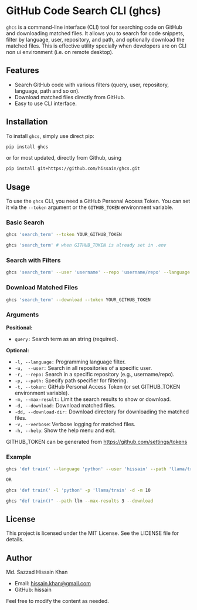 # GitHub Code Search CLI (ghcs)

`ghcs` is a command-line interface (CLI) tool for searching code on GitHub and downloading matched files. It allows you to search for code snippets, filter by language, user, repository, and path, and optionally download the matched files. This is effective utility specially when developers are on CLI non ui environment (i.e. on remote desktop).

## Features

- Search GitHub code with various filters (query, user, repository, language, path and so on).
- Download matched files directly from GitHub.
- Easy to use CLI interface.

## Installation

To install `ghcs`, simply use direct pip:
```bash
pip install ghcs
```

or for most updated, directly from Github, using

```bash
pip install git+https://github.com/hissain/ghcs.git
```

## Usage

To use the `ghcs` CLI, you need a GitHub Personal Access Token. You can set it via the `--token` argument or the `GITHUB_TOKEN` environment variable.

### Basic Search

```bash
ghcs 'search_term' --token YOUR_GITHUB_TOKEN
```

```bash
ghcs 'search_term' # when GITHUB_TOKEN is already set in .env
```

### Search with Filters

```bash
ghcs 'search_term' --user 'username' --repo 'username/repo' --language 'python' --path 'llama/train' --token YOUR_GITHUB_TOKEN --max-results MAX_RESULT_COUNT
```

### Download Matched Files

```bash
ghcs 'search_term' --download --token YOUR_GITHUB_TOKEN
```

### Arguments

__Positional:__

* `query:` Search term as an string (required).

__Optional:__

* `-l, --language:` Programming language filter.
* `-u,  --user:` Search in all repositories of a specific user.
* `-r, --repo:` Search in a specific repository (e.g., username/repo).
* `-p, --path:` Specify path specifier for filtering.
* `-t, --token:` GitHub Personal Access Token (or set GITHUB_TOKEN environment variable).
* `-m, --max-result:` Limit the search results to show or download.
* `-d, --download:` Download matched files.
* `-dd, --download-dir:` Download directory for downloading the matched files.
* `-v, --verbose`: Verbose logging for matched files.
* `-h, --help`: Show the help menu and exit.

GITHUB_TOKEN can be generated from https://github.com/settings/tokens

### Example
```bash
ghcs 'def train(' --language 'python' --user 'hissain' --path 'llama/train' --download --token YOUR_GITHUB_TOKEN --max-results 5

OR

ghcs 'def train(' -l 'python' -p 'llama/train' -d -m 10
```

```bash
ghcs "def train()" --path llm --max-results 3 --download
```

## License
This project is licensed under the MIT License. See the LICENSE file for details.

## Author

Md. Sazzad Hissain Khan

* Email: hissain.khan@gmail.com
* GitHub: hissain

Feel free to modify the content as needed.
